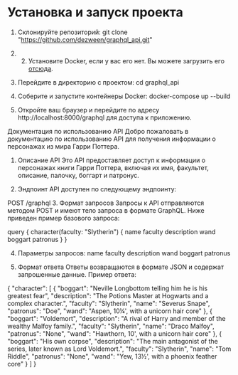 # Установка и запуск проекта

1. Склонируйте репозиторий: git clone "https://github.com/dezween/graphql_api.git"

2. 2. Установите Docker, если у вас его нет. Вы можете загрузить его [отсюда](https://www.docker.com/get-started).

3. Перейдите в директорию с проектом: cd graphql_api

4. Соберите и запустите контейнеры Docker: docker-compose up --build

5. Откройте ваш браузер и перейдите по адресу http://localhost:8000/graphql для доступа к приложению.




Документация по использованию API
Добро пожаловать в документацию по использованию API для получения информации о персонажах из мира Гарри Поттера.

1. Описание API
Это API предоставляет доступ к информации о персонажах книги Гарри Поттера, включая их имя, факультет, описание, палочку, боггарт и патронус.

2. Эндпоинт
API доступен по следующему эндпоинту:


POST /graphql
3. Формат запросов
Запросы к API отправляются методом POST и имеют тело запроса в формате GraphQL. Ниже приведен пример базового запроса:

query {
  character(faculty: "Slytherin") {
    name
    faculty
    description
    wand
    boggart
    patronus
  }
}


4. Параметры запросов:
    name
    faculty
    description
    wand
    boggart
    patronus

   
6. Формат ответа
Ответы возвращаются в формате JSON и содержат запрошенные данные. Пример ответа:


{
    "character": [
        {
            "boggart": "Neville Longbottom telling him he is his greatest fear",
            "description": "The Potions Master at Hogwarts and a complex character.",
            "faculty": "Slytherin",
            "name": "Severus Snape",
            "patronus": "Doe",
            "wand": "Aspen, 10¼', with a unicorn hair core"
        },
        {
            "boggart": "Voldemort",
            "description": "A rival of Harry and member of the wealthy Malfoy family.",
            "faculty": "Slytherin",
            "name": "Draco Malfoy",
            "patronus": "None",
            "wand": "Hawthorn, 10', with a unicorn hair core"
        },
        {
            "boggart": "His own corpse",
            "description": "The main antagonist of the series, later known as Lord Voldemort.",
            "faculty": "Slytherin",
            "name": "Tom Riddle",
            "patronus": "None",
            "wand": "Yew, 13½', with a phoenix feather core"
        }
    ]
}
